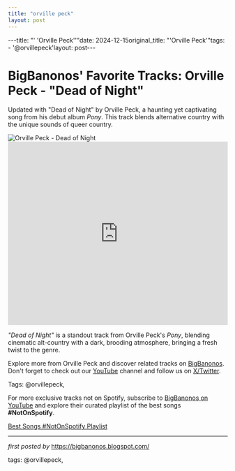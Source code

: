 ```yaml
---
title: "orville peck"
layout: post
---
```

---title: "' 'Orville Peck''"date: 2024-12-15original_title: "'Orville Peck'"tags:  - '@orvillepeck'layout: post---<!-- Post Title --><h1 >BigBanonos' Favorite Tracks: Orville Peck - "Dead of Night"</h1> <!-- Introductory Text --><p >Updated with "Dead of Night" by Orville Peck, a haunting yet captivating song from his debut album *Pony*. This track blends alternative country with the unique sounds of queer country.</p> <!-- Featured Image --><div > <img src="https://media.newyorker.com/photos/5d4cabe29984ea00086de304/16:9/w_2520,h_1417,c_limit/Crouch-OrvillePeck.jpg" alt="Orville Peck - Dead of Night" /></div> <!-- YouTube Video Embed --><div > <iframe width="100%" height="421" src="https://www.youtube.com/embed/q3esGD6lcMM" title="Orville Peck - Dead of Night [OFFICIAL VIDEO]" frameborder="0" allow="accelerometer; autoplay; clipboard-write; encrypted-media; gyroscope; picture-in-picture; web-share" referrerpolicy="strict-origin-when-cross-origin" allowfullscreen></iframe></div> <!-- Song Information --><div > <p><em>"Dead of Night"</em> is a standout track from Orville Peck's *Pony*, blending cinematic alt-country with a dark, brooding atmosphere, bringing a fresh twist to the genre.</p></div> <!-- Footer Links --><div > <p>Explore more from Orville Peck and discover related tracks on <a href="https://bigbanonos.blogspot.com/" target="_blank">BigBanonos</a>. Don't forget to check out our <a href="https://www.youtube.com/@BigBanonos" target="_blank">YouTube</a> channel and follow us on <a href="https://x.com/bigbanonos" target="_blank">X/Twitter</a>.</p></div> <!-- Tags --><p >Tags: @orvillepeck,</p><!--Subscribe and Playlist Links--><div>    <p>For more exclusive tracks not on Spotify, subscribe to <a href="https://www.youtube.com/@BigBanonos" target="_blank">BigBanonos on YouTube</a> and explore their curated playlist of the best songs <strong>#NotOnSpotify</strong>.</p>    <p><a href="https://www.youtube.com/playlist?list=PLtuNtuTatqI0kFahUCbtbfenC_ET5O_tr" target="_blank">Best Songs #NotOnSpotify Playlist<br /></a></p></div><hr /><p><em>first posted by</em> <a href="https://bigbanonos.blogspot.com/" rel="noopener" target="_new">https://bigbanonos.blogspot.com/</a></p><p>tags: @orvillepeck,</p>